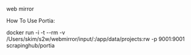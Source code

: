 web mirror

How To Use Portia:

docker run -i -t --rm -v /Users/skim/s2w/webmirror/input/:/app/data/projects:rw -p 9001:9001 scrapinghub/portia
